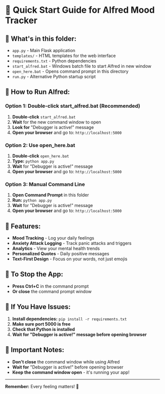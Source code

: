# 🚀 Quick Start Guide for Alfred Mood Tracker

## 📁 What's in this folder:
- `app.py` - Main Flask application
- `templates/` - HTML templates for the web interface
- `requirements.txt` - Python dependencies
- `start_alfred.bat` - Windows batch file to start Alfred in new window
- `open_here.bat` - Opens command prompt in this directory
- `run.py` - Alternative Python startup script

## 🎯 How to Run Alfred:

### Option 1: Double-click start_alfred.bat (Recommended)
1. **Double-click** `start_alfred.bat`
2. **Wait** for the new command window to open
3. **Look for** "Debugger is active!" message
4. **Open your browser** and go to: `http://localhost:5000`

### Option 2: Use open_here.bat
1. **Double-click** `open_here.bat`
2. **Type:** `python app.py`
3. **Wait** for "Debugger is active!" message
4. **Open your browser** and go to: `http://localhost:5000`

### Option 3: Manual Command Line
1. **Open Command Prompt** in this folder
2. **Run:** `python app.py`
3. **Wait** for "Debugger is active!" message
4. **Open your browser** and go to: `http://localhost:5000`

## 🌟 Features:
- **Mood Tracking** - Log your daily feelings
- **Anxiety Attack Logging** - Track panic attacks and triggers
- **Analytics** - View your mental health trends
- **Personalized Quotes** - Daily positive messages
- **Text-First Design** - Focus on your words, not just emojis

## 🛑 To Stop the App:
- **Press Ctrl+C** in the command prompt
- **Or close** the command prompt window

## 🔧 If You Have Issues:
1. **Install dependencies:** `pip install -r requirements.txt`
2. **Make sure port 5000 is free**
3. **Check that Python is installed**
4. **Wait for "Debugger is active!" message before opening browser**

## 🚨 Important Notes:
- **Don't close** the command window while using Alfred
- **Wait for** "Debugger is active!" before opening browser
- **Keep the command window open** - it's running your app!

---
**Remember:** Every feeling matters! 💙
